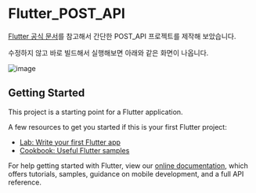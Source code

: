 # Flutter_POST_API

[Flutter 공식 문서](https://flutter-ko.dev/docs/cookbook/networking/fetch-data)를 참고해서 간단한 POST_API 프로젝트를 제작해 보았습니다.

수정하지 않고 바로 빌드해서 실행해보면 아래와 같은 화면이 나옵니다.

![image](https://user-images.githubusercontent.com/22024308/91812486-26374180-ec6c-11ea-82f0-51bc57d7f923.png)


## Getting Started

This project is a starting point for a Flutter application.

A few resources to get you started if this is your first Flutter project:

- [Lab: Write your first Flutter app](https://flutter.dev/docs/get-started/codelab)
- [Cookbook: Useful Flutter samples](https://flutter.dev/docs/cookbook)

For help getting started with Flutter, view our
[online documentation](https://flutter.dev/docs), which offers tutorials,
samples, guidance on mobile development, and a full API reference.
